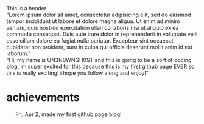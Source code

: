 <!DOCTYPE html>
<html>
  <head>
    <title>My Website</title>
    <style></style>
  </head>
  <body>
    <div class="header">This is a header</div>
    </div>
    <div class="content">
      "Lorem ipsum dolor sit amet, consectetur adipisicing elit, sed do eiusmod
      tempor incididunt ut labore et dolore magna aliqua. Ut enim ad minim
      veniam, quis nostrud exercitation ullamco laboris nisi ut aliquip ex ea
      commodo consequat. Duis aute irure dolor in reprehenderit in voluptate
      velit esse cillum dolore eu fugiat nulla pariatur. Excepteur sint occaecat
      cupidatat non proident, sunt in culpa qui officia deserunt mollit anim id
      est laborum."
    </div>
    <div class="footer"></div>
  </body>
</html>
      "Hi, my name is UN3N0WNGH0ST and this is going to be a sort of coding blog, im super excited for this because this is my first github page EVER so this is really exciting! i hope you follow along and enjoy!"
 



# achievements 

<ul> Fri, Apr 2, made my first github page blog! <ul>
